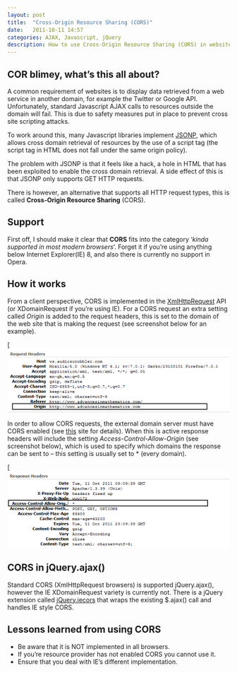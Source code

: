 ```yaml
---
layout: post
title:  "Cross-Origin Resource Sharing (CORS)"
date:   2011-10-11 14:57
categories: AJAX, Javascript, jQuery
description: How to use Cross-Origin Resource Sharing (CORS) in websites.
---
```

## COR blimey, what’s this all about?

A common requirement of websites is to display data retrieved from a web service in another domain, for example the Twitter or Google API.  Unfortunately, standard Javascript AJAX calls to resources outside the domain will fail.  This is due to safety measures put in place to prevent cross site scripting attacks.  

To work around this, many Javascript libraries implement [JSONP](http://en.wikipedia.org/wiki/JSONP), which allows cross domain retrieval of resources by the use of a script tag (the script tag in HTML does not fall under the same origin policy).  

The problem with JSONP is that it feels like a hack, a hole in HTML that has been exploited to enable the cross domain retrieval.  A side effect of this is that JSONP only supports GET HTTP requests.

There is however, an alternative that supports all HTTP request types, this is called **Cross-Origin Resource Sharing** (CORS).

## Support

First off, I should make it clear that **CORS** fits into the category ‘_kinda supported in most modern browsers_‘. Forget it if you’re using anything below Internet Explorer(IE) 8, and also there is currently no support in Opera.

## How it works

From a client perspective, CORS is implemented in the [XmlHttpRequest](http://en.wikipedia.org/wiki/XMLHttpRequest) API (or XDomainRequest if you’re using IE).  For a CORS request an extra setting called _Origin_ is added to the request headers, this is set to the domain of the web site that is making the request (see screenshot below for an example).

[![](/images/request.png)

In order to allow CORS requests, the external domain server must have CORS enabled (see [this](http://www.w3.org/wiki/CORS_Enabled) site for details).  When this is active response headers will include the setting  _Access-Control-Allow-Origin_ (see screenshot below), which is used to specify which domains the response can be sent to – this setting is usually set to * (every domain).

[![](/images/response.png)

## CORS in jQuery.ajax()

Standard CORS (XmlHttpRequest browsers) is supported jQuery.ajax(), however the IE XDomainRequest variety is currently not.  There is a jQuery extension called [jQuery.iecors](https://github.com/dkastner/jquery.iecors) that wraps the existing $.ajax() call and handles IE style CORS.

## Lessons learned from using CORS

*   Be aware that it is NOT implemented in all browsers.
*   If you’re resource provider has not enabled CORS you cannot use it.
*   Ensure that you deal with IE’s different implementation.